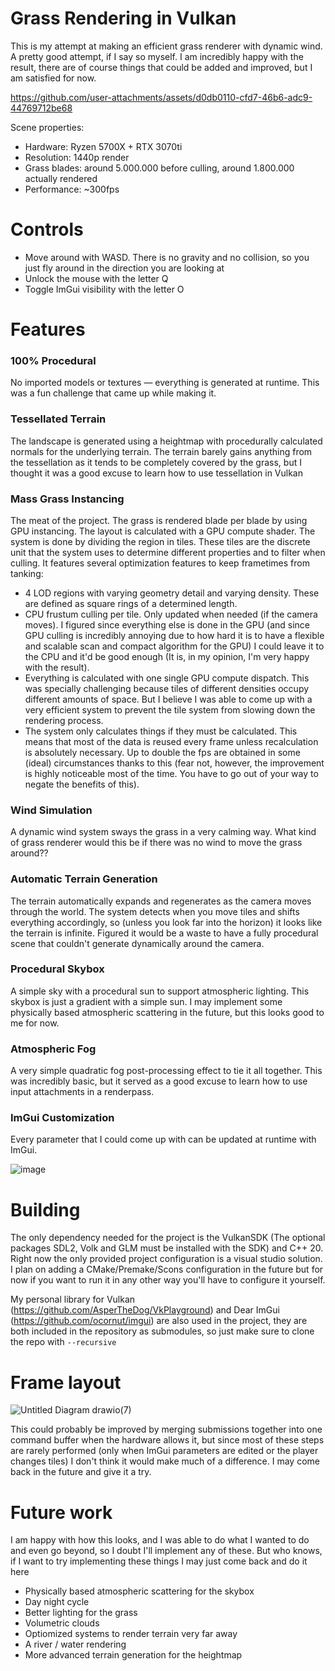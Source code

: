 # Grass Rendering in Vulkan
This is my attempt at making an efficient grass renderer with dynamic wind. A pretty good attempt, if I say so myself.
I am incredibly happy with the result, there are of course things that could be added and improved, but I am satisfied for now.

https://github.com/user-attachments/assets/d0db0110-cfd7-46b6-adc9-44769712be68

Scene properties:
- Hardware: Ryzen 5700X + RTX 3070ti
- Resolution: 1440p render
- Grass blades: around 5.000.000 before culling, around 1.800.000 actually rendered
- Performance: ~300fps

# Controls
- Move around with WASD. There is no gravity and no collision, so you just fly around in the direction you are looking at
- Unlock the mouse with the letter Q
- Toggle ImGui visibility with the letter O

# Features
### 100% Procedural
No imported models or textures — everything is generated at runtime. This was a fun challenge that came up while making it.

### Tessellated Terrain
The landscape is generated using a heightmap with procedurally calculated normals for the underlying terrain. 
The terrain barely gains anything from the tessellation as it tends to be completely covered by the grass, but I thought it was a good excuse to learn how to use tessellation in Vulkan

### Mass Grass Instancing
The meat of the project. The grass is rendered blade per blade by using GPU instancing. The layout is calculated with a GPU compute shader.
The system is done by dividing the region in tiles. These tiles are the discrete unit that the system uses to determine different properties and to filter when culling.
It features several optimization features to keep frametimes from tanking:
- 4 LOD regions with varying geometry detail and varying density. These are defined as square rings of a determined length.
- CPU frustum culling per tile. Only updated when needed (if the camera moves). I figured since everything else is done in the GPU (and since GPU culling is incredibly annoying due to how hard it is to have a flexible and scalable scan and compact algorithm for the GPU) I could leave it to the CPU and it'd be good enough (It is, in my opinion, I'm very happy with the result).
- Everything is calculated with one single GPU compute dispatch. This was specially challenging because tiles of different densities occupy different amounts of space. But I believe I was able to come up with a very efficient system to prevent the tile system from slowing down the rendering process.
- The system only calculates things if they must be calculated. This means that most of the data is reused every frame unless recalculation is absolutely necessary. Up to double the fps are obtained in some (ideal) circumstances thanks to this (fear not, however, the improvement is highly noticeable most of the time. You have to go out of your way to negate the benefits of this).

### Wind Simulation
A dynamic wind system sways the grass in a very calming way. 
What kind of grass renderer would this be if there was no wind to move the grass around??

### Automatic Terrain Generation
The terrain automatically expands and regenerates as the camera moves through the world.
The system detects when you move tiles and shifts everything accordingly, so (unless you look far into the horizon) it looks like the terrain is infinite.
Figured it would be a waste to have a fully procedural scene that couldn't generate dynamically around the camera.

### Procedural Skybox
A simple sky with a procedural sun to support atmospheric lighting.
This skybox is just a gradient with a simple sun. 
I may implement some physically based atmospheric scattering in the future, but this looks good to me for now.

### Atmospheric Fog
A very simple quadratic fog post-processing effect to tie it all together. 
This was incredibly basic, but it served as a good excuse to learn how to use input attachments in a renderpass.

### ImGui Customization
Every parameter that I could come up with can be updated at runtime with ImGui.

![image](https://github.com/user-attachments/assets/92db6a11-0172-4886-9e1f-982b639e5bd4)

# Building

The only dependency needed for the project is the VulkanSDK (The optional packages SDL2, Volk and GLM must be installed with the SDK) and C++ 20.
Right now the only provided project configuration is a visual studio solution. I plan on adding a CMake/Premake/Scons configuration in the future but for now if you want to run it in any other way you'll have to configure it yourself.

My personal library for Vulkan (https://github.com/AsperTheDog/VkPlayground) and Dear ImGui (https://github.com/ocornut/imgui) are also used in the project, they are both included in the repository as submodules, so just make sure to clone the repo with `--recursive` 

# Frame layout


![Untitled Diagram drawio(7)](https://github.com/user-attachments/assets/51066a42-2ed7-405d-9507-64989acf0586)


This could probably be improved by merging submissions together into one command buffer when the hardware allows it, but since most of these steps are rarely performed (only when ImGui parameters are edited or the player changes tiles) I don't think it would make much of a difference.
I may come back in the future and give it a try.

# Future work
I am happy with how this looks, and I was able to do what I wanted to do and even go beyond, so I doubt I'll implement any of these. But who knows, if I want to try implementing these things I may just come back and do it here
- Physically based atmospheric scattering for the skybox
- Day night cycle
- Better lighting for the grass
- Volumetric clouds
- Optiomized systems to render terrain very far away
- A river / water rendering
- More advanced terrain generation for the heightmap
